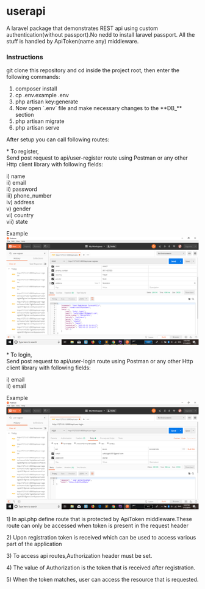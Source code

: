 <!DOCTYPE html>
<html>
<body>
<h1>userapi</h1>
<p>A laravel package that demonstrates REST api using custom authentication(without passport).No nedd to install laravel passport.
All the stuff is handled by ApiToken(name any) middleware.
</p>
<h3> Instructions</h3>
<p>git clone this repository and cd inside the project root, then enter the following commands:</p>
<ol>
<li>composer install</li>
<li>cp .env.example .env</li>
<li>php artisan key:generate</li>
<li>Now open `.env` file and make necessary changes to the **DB_** section</li>
<li>php artisan migrate</li>
<li>php artisan serve</li>
</ol>
<p>After setup you can call following routes:</p>
<p> * To register, <br>Send post request to  api/user-register route using Postman or any other Http client library with following fields: <br>
 
 i) name <br>
 ii) email <br>
 ii) password <br>
 iii) phone_number <br>
 iv) address <br>
 v) gender <br>
 vi) country <br>
 vii) state 
 
 </p>
 
 Example
 <br>
 <img src='public/register.png' alt='register' ><br>
 <p> * To login, <br>Send post request to  api/user-login route using Postman or any other Http client library with following fields: <br>
  
  i) email <br>
  ii) email <br> 
  </p>
  Example<br>
  <img src ='public/login.png' alt='login'>
  <br>
  <p> 1) In api.php define route that is protected by ApiToken middleware.These route can only be accessed when token is present in the request header<p>
 
  <p> 2) Upon registration token is received which can be used to access various part of the application </p>
  <p> 3) To access api routes,Authorization header must be set.  </p>
  <p> 4) The value of Authorization is the token that is received after registration.<p> 
  <p> 5) When the token matches, user can access the resource that is requested.</p>
  
</body>
</html>